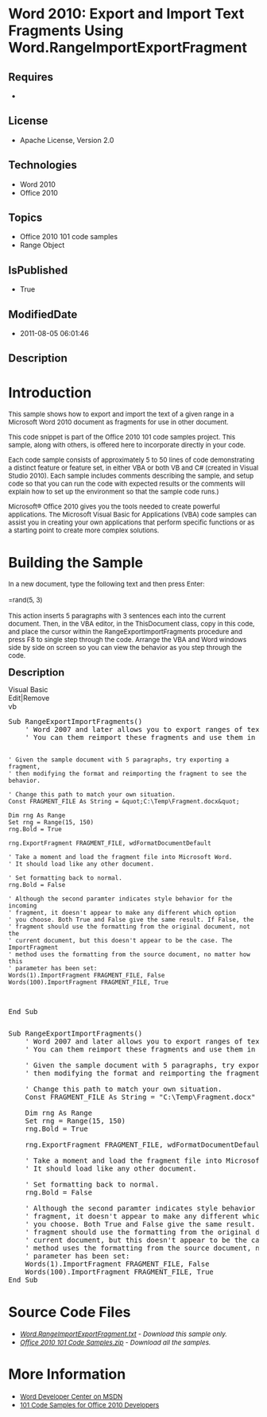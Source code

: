 # Word 2010: Export and Import Text Fragments Using Word.RangeImportExportFragment
## Requires
* 
## License
* Apache License, Version 2.0
## Technologies
* Word 2010
* Office 2010
## Topics
* Office 2010 101 code samples
* Range Object
## IsPublished
* True
## ModifiedDate
* 2011-08-05 06:01:46
## Description

<h1>Introduction</h1>
<p><span style="font-size:small">This sample shows how to export and import the text of a given range in a Microsoft Word 2010 document as fragments for use in other document.</span></p>
<p><span style="font-size:small">This code snippet is part of the Office 2010 101 code samples project. This sample, along with others, is offered here to incorporate directly in your code.</span></p>
<p><span style="font-size:small">Each code sample consists of approximately 5 to 50 lines of code demonstrating a distinct feature or feature set, in either VBA or both VB and C# (created in Visual Studio 2010). Each sample includes comments describing the
 sample, and setup code so that you can run the code with expected results or the comments will explain how to set up the environment so that the sample code runs.)</span></p>
<p><span style="font-size:small">Microsoft&reg; Office 2010 gives you the tools needed to create powerful applications. The Microsoft Visual Basic for Applications (VBA) code samples can assist you in creating your own applications that perform specific functions
 or as a starting point to create more complex solutions.</span></p>
<h1><span>Building the Sample</span></h1>
<p><span style="font-size:small">In a new document, type the following text and then press Enter:<br>
<br>
=rand(5, 3)<br>
<br>
This action inserts 5 paragraphs with 3 sentences each into the current document. Then, in the VBA editor, in the ThisDocument class, copy in this code, and place the cursor within the RangeExportImportFragments procedure and press F8 to single step through
 the code. Arrange the VBA and Word windows side by side on screen so you can view the behavior as you step through the code.</span></p>
<p><span style="font-size:20px; font-weight:bold">Description</span></p>
<div class="scriptcode">
<div class="pluginEditHolder" pluginCommand="mceScriptCode">
<div class="title"><span>Visual Basic</span></div>
<div class="pluginLinkHolder"><span class="pluginEditHolderLink">Edit</span>|<span class="pluginRemoveHolderLink">Remove</span></div>
<span class="hidden">vb</span>
<pre class="hidden">Sub RangeExportImportFragments()
    ' Word 2007 and later allows you to export ranges of text as a fragments.
    ' You can them reimport these fragments and use them in any document.
   
    ' Given the sample document with 5 paragraphs, try exporting a fragment,
    ' then modifying the format and reimporting the fragment to see the behavior.
   
    ' Change this path to match your own situation.
    Const FRAGMENT_FILE As String = &quot;C:\Temp\Fragment.docx&quot;
   
    Dim rng As Range
    Set rng = Range(15, 150)
    rng.Bold = True
   
    rng.ExportFragment FRAGMENT_FILE, wdFormatDocumentDefault
   
    ' Take a moment and load the fragment file into Microsoft Word.
    ' It should load like any other document.
   
    ' Set formatting back to normal.
    rng.Bold = False
   
    ' Although the second paramter indicates style behavior for the incoming
    ' fragment, it doesn't appear to make any different which option
    ' you choose. Both True and False give the same result. If False, the
    ' fragment should use the formatting from the original document, not the
    ' current document, but this doesn't appear to be the case. The ImportFragment
    ' method uses the formatting from the source document, no matter how this
    ' parameter has been set:
    Words(1).ImportFragment FRAGMENT_FILE, False
    Words(100).ImportFragment FRAGMENT_FILE, True
End Sub</pre>
<div class="preview">
<pre class="vb"><span class="visualBasic__keyword">Sub</span>&nbsp;RangeExportImportFragments()&nbsp;
&nbsp;&nbsp;&nbsp;&nbsp;<span class="visualBasic__com">'&nbsp;Word&nbsp;2007&nbsp;and&nbsp;later&nbsp;allows&nbsp;you&nbsp;to&nbsp;export&nbsp;ranges&nbsp;of&nbsp;text&nbsp;as&nbsp;a&nbsp;fragments.</span>&nbsp;
&nbsp;&nbsp;&nbsp;&nbsp;<span class="visualBasic__com">'&nbsp;You&nbsp;can&nbsp;them&nbsp;reimport&nbsp;these&nbsp;fragments&nbsp;and&nbsp;use&nbsp;them&nbsp;in&nbsp;any&nbsp;document.</span>&nbsp;
&nbsp;&nbsp;&nbsp;&nbsp;
&nbsp;&nbsp;&nbsp;&nbsp;<span class="visualBasic__com">'&nbsp;Given&nbsp;the&nbsp;sample&nbsp;document&nbsp;with&nbsp;5&nbsp;paragraphs,&nbsp;try&nbsp;exporting&nbsp;a&nbsp;fragment,</span>&nbsp;
&nbsp;&nbsp;&nbsp;&nbsp;<span class="visualBasic__com">'&nbsp;then&nbsp;modifying&nbsp;the&nbsp;format&nbsp;and&nbsp;reimporting&nbsp;the&nbsp;fragment&nbsp;to&nbsp;see&nbsp;the&nbsp;behavior.</span>&nbsp;
&nbsp;&nbsp;&nbsp;&nbsp;
&nbsp;&nbsp;&nbsp;&nbsp;<span class="visualBasic__com">'&nbsp;Change&nbsp;this&nbsp;path&nbsp;to&nbsp;match&nbsp;your&nbsp;own&nbsp;situation.</span>&nbsp;
&nbsp;&nbsp;&nbsp;&nbsp;<span class="visualBasic__keyword">Const</span>&nbsp;FRAGMENT_FILE&nbsp;<span class="visualBasic__keyword">As</span>&nbsp;<span class="visualBasic__keyword">String</span>&nbsp;=&nbsp;<span class="visualBasic__string">&quot;C:\Temp\Fragment.docx&quot;</span>&nbsp;
&nbsp;&nbsp;&nbsp;&nbsp;
&nbsp;&nbsp;&nbsp;&nbsp;<span class="visualBasic__keyword">Dim</span>&nbsp;rng&nbsp;<span class="visualBasic__keyword">As</span>&nbsp;Range&nbsp;
&nbsp;&nbsp;&nbsp;&nbsp;<span class="visualBasic__keyword">Set</span>&nbsp;rng&nbsp;=&nbsp;Range(<span class="visualBasic__number">15</span>,&nbsp;<span class="visualBasic__number">150</span>)&nbsp;
&nbsp;&nbsp;&nbsp;&nbsp;rng.Bold&nbsp;=&nbsp;<span class="visualBasic__keyword">True</span>&nbsp;
&nbsp;&nbsp;&nbsp;&nbsp;
&nbsp;&nbsp;&nbsp;&nbsp;rng.ExportFragment&nbsp;FRAGMENT_FILE,&nbsp;wdFormatDocumentDefault&nbsp;
&nbsp;&nbsp;&nbsp;&nbsp;
&nbsp;&nbsp;&nbsp;&nbsp;<span class="visualBasic__com">'&nbsp;Take&nbsp;a&nbsp;moment&nbsp;and&nbsp;load&nbsp;the&nbsp;fragment&nbsp;file&nbsp;into&nbsp;Microsoft&nbsp;Word.</span>&nbsp;
&nbsp;&nbsp;&nbsp;&nbsp;<span class="visualBasic__com">'&nbsp;It&nbsp;should&nbsp;load&nbsp;like&nbsp;any&nbsp;other&nbsp;document.</span>&nbsp;
&nbsp;&nbsp;&nbsp;&nbsp;
&nbsp;&nbsp;&nbsp;&nbsp;<span class="visualBasic__com">'&nbsp;Set&nbsp;formatting&nbsp;back&nbsp;to&nbsp;normal.</span>&nbsp;
&nbsp;&nbsp;&nbsp;&nbsp;rng.Bold&nbsp;=&nbsp;<span class="visualBasic__keyword">False</span>&nbsp;
&nbsp;&nbsp;&nbsp;&nbsp;
&nbsp;&nbsp;&nbsp;&nbsp;<span class="visualBasic__com">'&nbsp;Although&nbsp;the&nbsp;second&nbsp;paramter&nbsp;indicates&nbsp;style&nbsp;behavior&nbsp;for&nbsp;the&nbsp;incoming</span>&nbsp;
&nbsp;&nbsp;&nbsp;&nbsp;<span class="visualBasic__com">'&nbsp;fragment,&nbsp;it&nbsp;doesn't&nbsp;appear&nbsp;to&nbsp;make&nbsp;any&nbsp;different&nbsp;which&nbsp;option</span>&nbsp;
&nbsp;&nbsp;&nbsp;&nbsp;<span class="visualBasic__com">'&nbsp;you&nbsp;choose.&nbsp;Both&nbsp;True&nbsp;and&nbsp;False&nbsp;give&nbsp;the&nbsp;same&nbsp;result.&nbsp;If&nbsp;False,&nbsp;the</span>&nbsp;
&nbsp;&nbsp;&nbsp;&nbsp;<span class="visualBasic__com">'&nbsp;fragment&nbsp;should&nbsp;use&nbsp;the&nbsp;formatting&nbsp;from&nbsp;the&nbsp;original&nbsp;document,&nbsp;not&nbsp;the</span>&nbsp;
&nbsp;&nbsp;&nbsp;&nbsp;<span class="visualBasic__com">'&nbsp;current&nbsp;document,&nbsp;but&nbsp;this&nbsp;doesn't&nbsp;appear&nbsp;to&nbsp;be&nbsp;the&nbsp;case.&nbsp;The&nbsp;ImportFragment</span>&nbsp;
&nbsp;&nbsp;&nbsp;&nbsp;<span class="visualBasic__com">'&nbsp;method&nbsp;uses&nbsp;the&nbsp;formatting&nbsp;from&nbsp;the&nbsp;source&nbsp;document,&nbsp;no&nbsp;matter&nbsp;how&nbsp;this</span>&nbsp;
&nbsp;&nbsp;&nbsp;&nbsp;<span class="visualBasic__com">'&nbsp;parameter&nbsp;has&nbsp;been&nbsp;set:</span>&nbsp;
&nbsp;&nbsp;&nbsp;&nbsp;Words(<span class="visualBasic__number">1</span>).ImportFragment&nbsp;FRAGMENT_FILE,&nbsp;<span class="visualBasic__keyword">False</span>&nbsp;
&nbsp;&nbsp;&nbsp;&nbsp;Words(<span class="visualBasic__number">100</span>).ImportFragment&nbsp;FRAGMENT_FILE,&nbsp;<span class="visualBasic__keyword">True</span>&nbsp;
<span class="visualBasic__keyword">End</span>&nbsp;<span class="visualBasic__keyword">Sub</span></pre>
</div>
</div>
</div>
<h1><span>Source Code Files</span></h1>
<ul>
<li><span style="font-size:small"><em><em><a id="26242" href="/site/view/file/26242/1/Word.RangeImportExportFragment.txt">Word.RangeImportExportFragment.txt</a>&nbsp;- Download this sample only.<br>
</em></em></span></li><li><span style="font-size:small"><em><em><a id="26243" href="/site/view/file/26243/1/Office%202010%20101%20Code%20Samples.zip">Office 2010 101 Code Samples.zip</a>&nbsp;- Download all the samples.</em></em></span>
</li></ul>
<h1>More Information</h1>
<ul>
<li><span style="font-size:small"><a href="http://msdn.microsoft.com/en-us/office/aa905482">Word Developer Center on MSDN</a></span>
</li><li><span style="font-size:small"><a href="http://msdn.microsoft.com/en-us/office/hh360994">101 Code Samples for Office 2010 Developers</a></span>
</li></ul>
